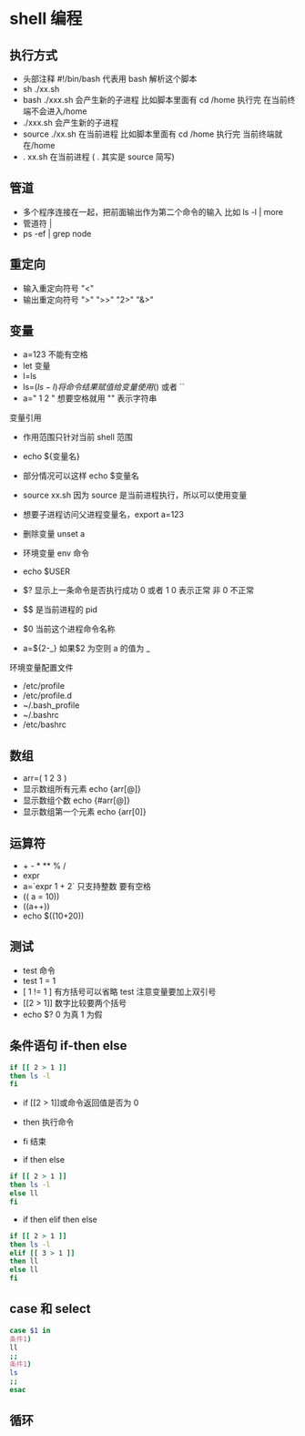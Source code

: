 # shell 编程

## 执行方式

- 头部注释 #!/bin/bash 代表用 bash 解析这个脚本
- sh ./xx.sh
- bash ./xxx.sh 会产生新的子进程 比如脚本里面有 cd /home 执行完 在当前终端不会进入/home
- ./xxx.sh 会产生新的子进程
- source ./xx.sh 在当前进程 比如脚本里面有 cd /home 执行完 当前终端就在/home
- . xx.sh 在当前进程 ( . 其实是 source 简写)

## 管道

- 多个程序连接在一起，把前面输出作为第二个命令的输入 比如 ls -l | more
- 管道符 |
- ps -ef | grep node

## 重定向

- 输入重定向符号 "<"
- 输出重定向符号 ">" ">>" "2>" "&>"

## 变量

- a=123 不能有空格
- let 变量
- l=ls
- ls=$(ls -l) 将命令结果赋值给变量使用$() 或者 ``
- a=" 1 2 " 想要空格就用 "" 表示字符串

变量引用

- 作用范围只针对当前 shell 范围
- echo ${变量名}
- 部分情况可以这样 echo $变量名
- source xx.sh 因为 source 是当前进程执行，所以可以使用变量
- 想要子进程访问父进程变量名，export a=123
- 删除变量 unset a

- 环境变量 env 命令
- echo $USER
- $? 显示上一条命令是否执行成功 0 或者 1 0 表示正常 非 0 不正常
- $$ 是当前进程的 pid
- $0 当前这个进程命令名称
- a=${2-_} 如果$2 为空则 a 的值为 _

环境变量配置文件

- /etc/profile
- /etc/profile.d
- ~/.bash_profile
- ~/.bashrc
- /etc/bashrc

## 数组

- arr=( 1 2 3 )
- 显示数组所有元素 echo {arr[@]}
- 显示数组个数 echo {#arr[@]}
- 显示数组第一个元素 echo {arr[0]}

## 运算符

- \+ \- \* \*\* % /
- expr
- a=\`expr 1 + 2\` 只支持整数 要有空格
- (( a = 10))
- ((a++))
- echo $((10+20))

## 测试

- test 命令
- test 1 = 1
- [ 1 != 1 ] 有方括号可以省略 test 注意变量要加上双引号
- [[2 > 1]] 数字比较要两个括号
- echo $? 0 为真 1 为假

## 条件语句 if-then else

```bash
if [[ 2 > 1 ]]
then ls -l
fi
```

- if [[2 > 1]]或命令返回值是否为 0
- then 执行命令
- fi 结束

- if then else

```bash
if [[ 2 > 1 ]]
then ls -l
else ll
fi
```

- if then elif then else

```bash
if [[ 2 > 1 ]]
then ls -l
elif [[ 3 > 1 ]]
then ll
else ll
fi
```

## case 和 select

```bash
case $1 in
条件1)
ll
;;
条件1)
ls
;;
esac
```
## 循环